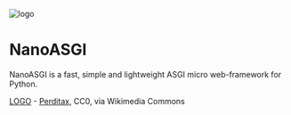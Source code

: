 ![logo](https://upload.wikimedia.org/wikipedia/commons/thumb/d/df/C20_Fullerene.png/64px-C20_Fullerene.png)

#  NanoASGI

NanoASGI is a fast, simple and lightweight ASGI micro web-framework for Python.

[LOGO](#logo) - [Perditax](https://commons.wikimedia.org/wiki/File:C20_Fullerene.png), CC0, via Wikimedia Commons
